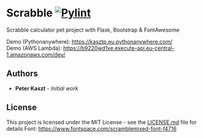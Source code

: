 # Scrabble [![Pylint](https://github.com/kasztp/Scrabble/actions/workflows/pylint.yml/badge.svg)](https://github.com/kasztp/Scrabble/actions/workflows/pylint.yml)

Scrabble calculator pet project with Flask, Bootstrap & FontAwesome

Demo (Pythonanywhere): https://kasztp.eu.pythonanywhere.com/  
Demo (AWS Lambda): https://b9220wd1xe.execute-api.eu-central-1.amazonaws.com/dev/

## Authors

* **Peter Kaszt** - *Initial work*

## License

This project is licensed under the MIT License - see the [LICENSE.md](LICENSE.md) file for details
Font: https://www.fontspace.com/scramblemixed-font-f4716
